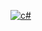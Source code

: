 [![c#](https://img.shields.io/badge/c%23-6.0-green)](https://learn.microsoft.com/en-us/dotnet/csharp/)
